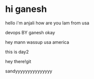 # hi ganesh
hello i'm anjali
how are you
Iam from usa


devops BY ganesh okay

hey mann wassup usa america

this is day2

hey there!git 

sandyyyyyyyyyyyyyyy